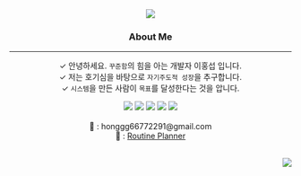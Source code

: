 
<div align=center>
	<img src="https://capsule-render.vercel.app/api?type=waving&color=auto&height=200&section=header&text=Just%20Do%20It!&fontSize=90" />	
</div>
<div align=center>
	
### About Me
	
---
 ✓ 안녕하세요. `꾸준함`의 힘을 아는 개발자 이홍섭 입니다.<br>
 ✓ 저는 호기심을 바탕으로 `자기주도적 성장`을 추구합니다.<br>
 ✓ `시스템`을 만든 사람이 `목표`를 달성한다는 것을 압니다.<br>
</div>
<div align="center">
<img src="https://img.shields.io/badge/Java-007396?style=flat&logo=Conda-Forge&logoColor=white" />
<img src="https://img.shields.io/badge/Spring-6DB33F?style=flat&logo=Spring&logoColor=white" />
<img src="https://img.shields.io/badge/Springboot-6DB33F?style=flat&logo=Spring-boot&logoColor=white" />

<img src="https://img.shields.io/badge/MySQL-4479A1?style=flat&logo=MySQL&logoColor=white" />
<img src="https://img.shields.io/badge/Hibernate-59666C?style=flat&logo=Hibernate&logoColor=white" />

<br>
<br>
<div align='center'> 📧 : honggg66772291@gmail.com</div>
<div align='center'> 📓 : <a href="https://url.kr/9ybum8">Routine Planner</a></div>
<br>
  
</div>
<p align="right">
<a href="https://hits.seeyoufarm.com"><img src="https://hits.seeyoufarm.com/api/count/incr/badge.svg?url=https%3A%2F%2Fgithub.com%2Fhongxeob&count_bg=%2379C83D&title_bg=%23555555&icon=&icon_color=%23E7E7E7&title=hits&edge_flat=false"/></a>                 
</p>
